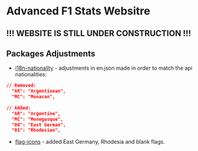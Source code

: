 
# Advanced F1 Stats Websitre

##  !!! WEBSITE IS STILL UNDER CONSTRUCTION !!!

##  Packages Adjustments
- [i18n-nationality](https://github.com/sourcecode911/i18n-nationality) - adjustments in en.json made in order to match the api nationalities:

```json
// Removed:
  "AR": "Argentinean",
  "MC": "Monacan",
  
// Added:
  "AR": "Argentine",
  "MC": "Monegasque",
  "00": "East German",
  "01": "Rhodesian",
```

- [flag-icons](https://github.com/lipis/flag-icons) - added East Germany, Rhodesia and blank flags.
